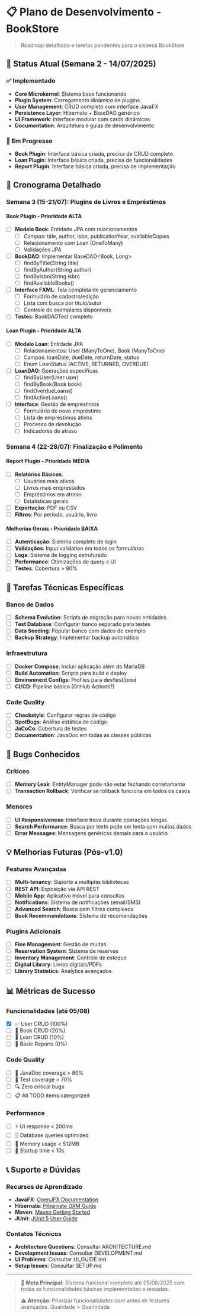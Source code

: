# 📋 Plano de Desenvolvimento - BookStore

> Roadmap detalhado e tarefas pendentes para o sistema BookStore

## 🚀 Status Atual (Semana 2 - 14/07/2025)

### ✅ Implementado

- **Core Microkernel**: Sistema base funcionando
- **Plugin System**: Carregamento dinâmico de plugins
- **User Management**: CRUD completo com interface JavaFX
- **Persistence Layer**: Hibernate + BaseDAO genérico
- **UI Framework**: Interface modular com cards dinâmicos
- **Documentation**: Arquitetura e guias de desenvolvimento

### 🔄 Em Progresso

- **Book Plugin**: Interface básica criada, precisa de CRUD completo
- **Loan Plugin**: Interface básica criada, precisa de funcionalidades
- **Report Plugin**: Interface básica criada, precisa de implementação

## 📅 Cronograma Detalhado

### Semana 3 (15-21/07): Plugins de Livros e Empréstimos

#### Book Plugin - Prioridade ALTA

- [ ] **Modelo Book**: Entidade JPA com relacionamentos
  - [ ] Campos: title, author, isbn, publicationYear, availableCopies
  - [ ] Relacionamento com Loan (OneToMany)
  - [ ] Validações JPA
- [ ] **BookDAO**: Implementar BaseDAO<Book, Long>
  - [ ] findByTitle(String title)
  - [ ] findByAuthor(String author)
  - [ ] findByIsbn(String isbn)
  - [ ] findAvailableBooks()
- [ ] **Interface FXML**: Tela completa de gerenciamento
  - [ ] Formulário de cadastro/edição
  - [ ] Lista com busca por título/autor
  - [ ] Controle de exemplares disponíveis
- [ ] **Testes**: BookDAOTest completo

#### Loan Plugin - Prioridade ALTA

- [ ] **Modelo Loan**: Entidade JPA
  - [ ] Relacionamentos: User (ManyToOne), Book (ManyToOne)
  - [ ] Campos: loanDate, dueDate, returnDate, status
  - [ ] Enum LoanStatus (ACTIVE, RETURNED, OVERDUE)
- [ ] **LoanDAO**: Operações específicas
  - [ ] findByUser(User user)
  - [ ] findByBook(Book book)
  - [ ] findOverdueLoans()
  - [ ] findActiveLoans()
- [ ] **Interface**: Gestão de empréstimos
  - [ ] Formulário de novo empréstimo
  - [ ] Lista de empréstimos ativos
  - [ ] Processo de devolução
  - [ ] Indicadores de atraso

### Semana 4 (22-28/07): Finalização e Polimento

#### Report Plugin - Prioridade MÉDIA

- [ ] **Relatórios Básicos**:
  - [ ] Usuários mais ativos
  - [ ] Livros mais emprestados
  - [ ] Empréstimos em atraso
  - [ ] Estatísticas gerais
- [ ] **Exportação**: PDF ou CSV
- [ ] **Filtros**: Por período, usuário, livro

#### Melhorias Gerais - Prioridade BAIXA

- [ ] **Autenticação**: Sistema completo de login
- [ ] **Validações**: Input validation em todos os formulários
- [ ] **Logs**: Sistema de logging estruturado
- [ ] **Performance**: Otimizações de query e UI
- [ ] **Testes**: Cobertura > 80%

## 🔧 Tarefas Técnicas Específicas

### Banco de Dados

- [ ] **Schema Evolution**: Scripts de migração para novas entidades
- [ ] **Test Database**: Configurar banco separado para testes
- [ ] **Data Seeding**: Popular banco com dados de exemplo
- [ ] **Backup Strategy**: Implementar backup automático

### Infraestrutura

- [ ] **Docker Compose**: Incluir aplicação além do MariaDB
- [ ] **Build Automation**: Scripts para build e deploy
- [ ] **Environment Configs**: Profiles para dev/test/prod
- [ ] **CI/CD**: Pipeline básico (GitHub Actions?)

### Code Quality

- [ ] **Checkstyle**: Configurar regras de código
- [ ] **SpotBugs**: Análise estática de código
- [ ] **JaCoCo**: Cobertura de testes
- [ ] **Documentation**: JavaDoc em todas as classes públicas

## 🐛 Bugs Conhecidos

### Críticos

- [ ] **Memory Leak**: EntityManager pode não estar fechando corretamente
- [ ] **Transaction Rollback**: Verificar se rollback funciona em todos os casos

### Menores

- [ ] **UI Responsiveness**: Interface trava durante operações longas
- [ ] **Search Performance**: Busca por texto pode ser lenta com muitos dados
- [ ] **Error Messages**: Mensagens genéricas demais para o usuário

## 💡 Melhorias Futuras (Pós-v1.0)

### Features Avançadas

- [ ] **Multi-tenancy**: Suporte a múltiplas bibliotecas
- [ ] **REST API**: Exposição via API REST
- [ ] **Mobile App**: Aplicativo móvel para consultas
- [ ] **Notifications**: Sistema de notificações (email/SMS)
- [ ] **Advanced Search**: Busca com filtros complexos
- [ ] **Book Recommendations**: Sistema de recomendações

### Plugins Adicionais

- [ ] **Fine Management**: Gestão de multas
- [ ] **Reservation System**: Sistema de reservas
- [ ] **Inventory Management**: Controle de estoque
- [ ] **Digital Library**: Livros digitais/PDFs
- [ ] **Library Statistics**: Analytics avançados

## 📊 Métricas de Sucesso

### Funcionalidades (até 05/08)

- [x] ✅ User CRUD (100%)
- [ ] 🔄 Book CRUD (20%)
- [ ] 🔄 Loan CRUD (10%)
- [ ] 🔄 Basic Reports (0%)

### Code Quality

- [ ] 📝 JavaDoc coverage > 80%
- [ ] 🧪 Test coverage > 70%
- [ ] 🔍 Zero critical bugs
- [ ] 📋 All TODO items categorized

### Performance

- [ ] ⚡ UI response < 200ms
- [ ] 🗄️ Database queries optimized
- [ ] 💾 Memory usage < 512MB
- [ ] 🚀 Startup time < 10s

## 📞 Suporte e Dúvidas

### Recursos de Aprendizado

- **JavaFX**: [OpenJFX Documentation](https://openjfx.io/)
- **Hibernate**: [Hibernate ORM Guide](https://hibernate.org/orm/documentation/)
- **Maven**: [Maven Getting Started](https://maven.apache.org/guides/getting-started/)
- **JUnit**: [JUnit 5 User Guide](https://junit.org/junit5/docs/current/user-guide/)

### Contatos Técnicos

- **Architecture Questions**: Consultar ARCHITECTURE.md
- **Development Issues**: Consultar DEVELOPMENT.md
- **UI Problems**: Consultar UI_GUIDE.md
- **Setup Issues**: Consultar SETUP.md

---

> 🎯 **Meta Principal**: Sistema funcional completo até 05/08/2025 com todas as funcionalidades básicas implementadas e testadas.

> ⚠️ **Atenção**: Priorizar funcionalidades core antes de features avançadas. Qualidade > Quantidade.
